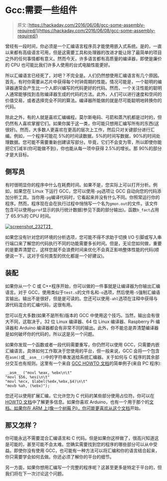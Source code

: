 # Gcc:需要一些组件

> 原文:[https://hackaday.com/2016/06/08/gcc-some-assembly-required/](https://hackaday.com/2016/06/08/gcc-some-assembly-required/)

曾经有一段时间，你必须是一个汇编语言程序员才能使用嵌入式系统。是的，一直以来都有高级语言可用，但是这需要工具和处理器的改进才能让除了最简单的项目之外的任何事情都有意义。然而今天，许多语言都有高质量的编译器，即使是廉价的 CPU 也可能比我们许多人使用的台式电脑性能更好。

所以汇编语言已经死了，对吧？不完全是。人们仍然想使用汇编语言有几个原因。首先，有时你需要从芯片中获得每个时钟周期的性能。情况可能是，一个聪明的编译器通常会产生比一个人即兴编写的代码更好的代码。然而，一个关注性能的聪明人通常能够找到击败编译器生成的代码的方法。此外，人们可以进行速度和空间的价值交易，或者选择完全不同的算法。编译器所能做的就是尽可能聪明地转换你的代码。

除此之外，有的人就是喜欢汇编编程。莫尔斯电码、弓箭和蒸汽机都是过时的，但仍然有人喜欢掌握它们。如果你属于这一类，你可能只想用汇编写所有的东西(这很好)。然而，大多数人更喜欢在更高的层次上工作，然后只对关键部分进行汇编。例如，一个程序可能花 5%的时间读数据，5%的时间写数据，90%的时间处理数据。您可能不需要重新创建读写部分。毕竟，它们不会变为零，所以即使你能把它们减半(你可能做不到)，你也能从每一项中获得 2.5%的增长。那 90%的部分才是大目标。

## 侧写员

有时很明显你的程序中什么在耗费时间。如果不是，您实际上可以打开分析。例如，如果您在 Linux 下运行 GCC，您可以使用`-pg`选项让 GCC 自动向您的代码添加分析工具。当你用`-pg`编译代码时，它看起来并没有什么不同。你照常运行你的程序。然而，程序现在会在执行过程中悄悄写一个名为`gmon.out`的文件。该文件包含可以使用`gprof`显示的执行统计数据(参见下面的部分输出)。函数`b_fact`占用了 65.9%的 CPU 时间。

[![screenshot_232](../Images/b2f74189b15eb64e260009495d9d856c.png)T2】](https://hackaday.com/wp-content/uploads/2016/05/screenshot_232.png)

如果您没有针对您的环境的分析选项，您可能不得不求助于切换 I/O 引脚或写入串行端口来了解您的代码执行不同的功能需要多长时间。但是，无论您如何做，重要的是要弄清楚它，这样您就不会浪费时间来优化不会真正影响整体性能的代码(顺便说一下，这对于任何类型的优化都是一个好建议)。

## 装配

如果你从一个 C 或 C++程序开始，你可以做的一件事就是让编译器为你输出汇编语言。对于 GCC，使用类似于`test.s`的文件名和`-o`选项，然后使用`-S`强制汇编语言输出。输出不是很好，但是是可读的。您还可以使用`-ahl`选项在注释中获得与源代码混合的汇编代码，这很有用。

您可以在大多数(如果不是所有)版本的 GCC 中使用这个技巧。当然，输出会有很大不同，这取决于。32 位 Linux 编译器、64 位 Linux 编译器、Raspberry Pi 编译器和 Arduino 编译器都会有非常不同的输出。此外，你不能总是弄清楚编译器是如何破坏你的代码的，所以这是另一个问题。

如果你发现一个函数或者一段代码需要重写，你仍然可以使用 GCC，只需要内嵌汇编语言。具体如何工作取决于您使用的平台，但一般来说，GCC 会将一个包含在`asm()`或`__asm__()`中的字符串发送给系统汇编器。关于如何与 C 程序的其余部分交互也有规则。这里有一个来自 [GCC HOWTO 文档](https://www.ibiblio.org/gferg/ldp/GCC-Inline-Assembly-HOWTO.html)的简单例子(来自 PC 程序):

```
__asm__ ("movl %eax, %ebx\n\t"
"movl $56, %esi\n\t"
"movl %ecx, $label(%edx,%ebx,$4)\n\t"
"movb %ah, (%ebx)");
```

您还可以使用扩展汇编，它允许您为 C 代码的某些部分使用占位符。你可以在 [HOWTO 文档](https://www.ibiblio.org/gferg/ldp/GCC-Inline-Assembly-HOWTO.html)中了解更多信息。如果你喜欢 Arduino，也有一个用于那个的[文档。如果你在 ARM 上(像一个树莓 Pi)，你可能更喜欢从](http://www.nongnu.org/avr-libc/user-manual/inline_asm.html)[这个文档](http://www.ethernut.de/en/documents/arm-inline-asm.html)开始。

## 那又怎样？

你可能永远不需要混合汇编语言和 C 代码。但是如果你这样做了，很高兴知道这是可能的，甚至可能不会太难。您确实需要找到您的程序的哪些部分可以从中受益。即使你没有使用 GCC，也可能有一种方法可以将汇编和你的语言结合起来，你只需要学会如何去做。你还必须了解你的平台的细节。

另一方面，如果你想用汇编写一个完整的程序呢？这甚至更多是特定于平台的，但我们将在下一次讨论这个问题。